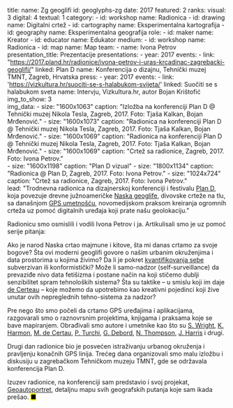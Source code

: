 title: 
    name: Zg geoglifi
id: geoglyphs-zg
date: 2017
featured: 2
ranks:
    visual: 3
    digital: 4
    textual: 1
category: 
    - id: workshop
      name: Radionica
    - id: drawing
      name: Digitalni crtež
    - id: cartography
      name: Eksperimentalna kartografija
    - id: geography
      name: Eksperimentalna geografija
role:
    - id: maker
      name: Kreator
    - id: educator
      name: Edukator
medium:
    - id: workshop
      name: Radionica
    - id: map
      name: Map
team:
    - name: Ivona Petrov
presentation_title: Prezentacije
presentations:
    - year: 2017
      events:
        - link: "https://2017.pland.hr/radionice/ivona-petrov-i-uras-krcadinac-zagrebacki-geoglifi/"
          linked: Plan D
          name: Konferencija o dizajnu, Tehnički muzej TMNT, Zagreb, Hrvatska
press:
    - year: 2017
      events:
        - link: 'https://vizkultura.hr/suociti-se-s-halabukom-svijeta/'
          linked: Suočiti se s halabukom sveta
          name: Intervju, Vizkultura.hr, autor Bojan Krištofić 
img_to_show: 3       
img_data:
    - size: "1600x1063"
      caption: "Izložba na konferenciji Plan D @ Tehnički muzej Nikola Tesla, Zagreb, 2017. Foto: Tjaša Kalkan, Bojan Mrđenović."
    - size: "1600x1073"
      caption: "Radionica na konferenciji Plan D @ Tehnički muzej Nikola Tesla, Zagreb, 2017. Foto: Tjaša Kalkan, Bojan Mrđenović."
    - size: "1600x1069"
      caption: "Radionica na konferenciji Plan D @ Tehnički muzej Nikola Tesla, Zagreb, 2017. Foto: Tjaša Kalkan, Bojan Mrđenović."
    - size: "1600x1069"
      caption: "Crtež sa radionice, Zagreb, 2017. Foto: Ivona Petrov."   
    - size: "1600x1198"
      caption: "Plan D vizual"
    - size: "1800x1134"
      caption: "Radionica @ Plan D, Zagreb, 2017. Foto: Ivona Petrov."
    - size: "1024x724"
      caption: "Crtež sa radionice, Zagreb, 2017. Foto: Ivona Petrov."   
lead: "Trodnevna radionica na dizajnerskoj konferenciji i festivalu <a href='https://2017.pland.hr/' target='_blank'>Plan D</a>, koja povezuje drevne južnoameričke <a href='https://en.wikipedia.org/wiki/Nazca_Lines' target='_blank'>Naska geoglife</a>, divovske crteže na tlu, sa današnjom <a href='https://en.wikipedia.org/wiki/GPS_drawing' target='_blank'>GPS umetnošću</a>, novomedijskom praksom kreiranja ogromnih crteža uz pomoć digitalnih uređaja koji prate našu geolokaciju."

Radionicu smo osmislili i vodili Ivona Petrov i ja. Artikulisali smo je uz pomoć serije pitanja: 

Ako je narod Naska crtao majmune i kitove, šta mi danas crtamo za svoje bogove? Šta ovi moderni geoglifi govore o našim urbanim okruženjima i data prostorima u kojima živimo? Da li je pokret <a href='https://en.wikipedia.org/wiki/Quantified_Self' target='_blank'><span class='italic-style'>kvantifikovanja sebe</span></a> subverzivan ili konformistički? Može li <span class='italic-style'>samo-nadzor</span> (<span class='italic-style'>self-surveillance</span>) da prevaziđe nivo data fetišizma i postane način na koji stičemo dublji senzibilitet spram tehnoloških sistema? Šta su taktike – u smislu koji im daje <a href="https://monoskop.org/images/2/2a/De_Certeau_Michel_The_Practice_of_Everyday_Life.pdf" target="_blank">de Certeau</a> – koje možemo da upotrebimo kao kreativni pojedinci koji žive unutar ovih nepreglednih tehno-sistema za nadzor?

Pre nego što smo počeli da crtamo GPS uređajima i aplikacijama, razgovarali smo o raznovrsnim projektima, knjigama i praksama koje se bave mapiranjem. Obrađivali smo autore i umetnike kao što su <a href='https://monoskop.org/images/b/b7/Wright_Stephen_ed_Datasthetics_How_To_Do_Things_With_Data.pdf' target='_blank'>S. Wright</a>, <a href='https://www.brainpickings.org/2009/10/16/the-map-as-art/' target='_blank'>K. Harmon</a>, <a href="https://en.wikipedia.org/wiki/Michel_de_Certeau" target="_blank">M. de Certau</a>, <a href='http://tupress.org/books/maps-of-the-imagination' target='_blank'>P. Turchi</a>, <a href='https://en.wikipedia.org/wiki/Guy_Debord' target='_blank'>G. Debord</a>, <a href='https://www.e-flux.com/announcements/38923/experimental-geography/' target='_blank'>N. Thompson</a>, <a href='http://number27.org/biography' target='_blank'>J. Harris</a> i drugi. 

Drugi dan radionice bio je posvećen istraživanju urbanog okruženja i pravljenju konačnih GPS linija. Trećeg dana organizovali smo malu izložbu i diskusiju u zagrebačkom Tehničkom muzeju TMNT, gde se održavala konferencija Plan D. 

Izuzev radionice, na konferenciji sam predstavio i svoj projekat, <a href='/rad/projekti/geoselfportrait'>Geoautoportret</a>, detaljnu mapu svih geografskih putanja koje sam ikada prešao. <mark>&#9632;</mark>